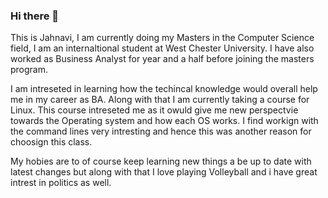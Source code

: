 ### Hi there 👋

This is Jahnavi, I am currently doing my Masters in the Computer Science field, I am an internaltional student at West Chester University. I have also worked as Business Analyst for year and a half before joining the masters program. 

I am intreseted in learning how the techincal knowledge would overall help me in my career as BA. Along with that I am currently taking a course for Linux. This course intreseted me as it owuld give me new perspectvie towards the Operating system and how each OS works. I find workign with the command lines very intresting and hence this was another reason for choosign this class.

My hobies are to of course keep learning new things a be up to date with latest changes but along with that I love playing Volleyball and i have great intrest in politics as well.


<!--
**JahnaviChavda/JahnaviChavda** is a ✨ _special_ ✨ repository because its `README.md` (this file) appears on your GitHub profile.

Here are some ideas to get you started:

- 🔭 I’m currently working on ...
- 🌱 I’m currently learning ...
- 👯 I’m looking to collaborate on ...
- 🤔 I’m looking for help with ...
- 💬 Ask me about ...
- 📫 How to reach me: ...
- 😄 Pronouns: ...
- ⚡ Fun fact: ...
-->
